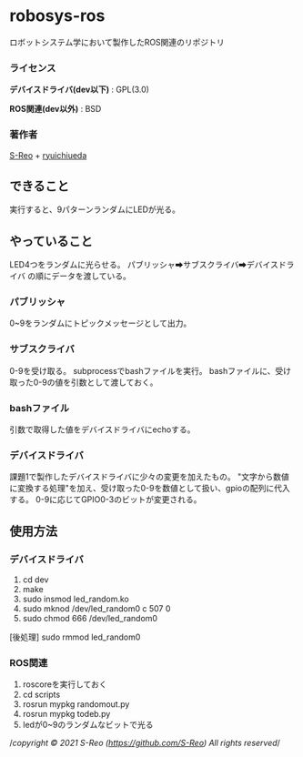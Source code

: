 # robosys-ros
ロボットシステム学において製作したROS関連のリポジトリ

### ライセンス  
  **デバイスドライバ(dev以下)** : GPL(3.0)
  
  **ROS関連(dev以外)** : BSD
  
### 著作者    
  [S-Reo](https://github.com/S-Reo) + [ryuichiueda](https://github.com/ryuichiueda)
## できること
実行すると、9パターンランダムにLEDが光る。

## やっていること
LED4つをランダムに光らせる。
パブリッシャ➡サブスクライバ➡デバイスドライバ
の順にデータを渡している。

### パブリッシャ
0~9をランダムにトピックメッセージとして出力。

### サブスクライバ
0-9を受け取る。
subprocessでbashファイルを実行。
bashファイルに、受け取った0-9の値を引数として渡しておく。

### bashファイル
引数で取得した値をデバイスドライバにechoする。

### デバイスドライバ
課題1で製作したデバイスドライバに少々の変更を加えたもの。
"文字から数値に変換する処理"を加え、受け取った0-9を数値として扱い、gpioの配列に代入する。
0-9に応じてGPIO0-3のビットが変更される。


## 使用方法

### デバイスドライバ
1. cd dev
2. make
3. sudo insmod led_random.ko
4. sudo mknod /dev/led_random0 c 507 0
5. sudo chmod 666 /dev/led_random0

[後処理] 
sudo rmmod led_random0

### ROS関連
1. roscoreを実行しておく
2. cd scripts
3. rosrun mypkg randomout.py
4. rosrun mypkg todeb.py
5. ledが0~9のランダムなビットで光る


/*copyright © 2021 S-Reo (https://github.com/S-Reo) All rights reserved*/
